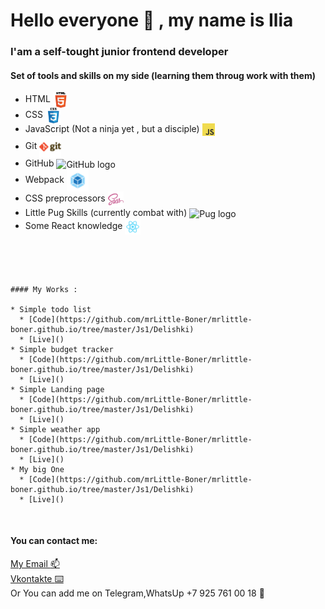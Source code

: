 # Hello everyone :wave: , my name is Ilia

### I'am a self-tought junior frontend developer

#### Set of tools and skills on my side (learning them throug work with them)

* HTML <img width="25px" align="center" src="https://raw.githubusercontent.com/github/explore/80688e429a7d4ef2fca1e82350fe8e3517d3494d/topics/html/html.png" alt="html5 logo"/>
* CSS <img width="25px" align="center" src="https://raw.githubusercontent.com/github/explore/80688e429a7d4ef2fca1e82350fe8e3517d3494d/topics/css/css.png" alt="CSS logo" />
* JavaScript (Not a ninja yet , but a disciple) <img width="20px" align="center" src="https://raw.githubusercontent.com/github/explore/80688e429a7d4ef2fca1e82350fe8e3517d3494d/topics/javascript/javascript.png" alt="Javascript logo" />
* Git <img width="35px" align="center" src="https://raw.githubusercontent.com/github/explore/80688e429a7d4ef2fca1e82350fe8e3517d3494d/topics/git/git.png" alt="git logo" />
* GitHub <img width="25px" align="center" src="https://cdn0.iconfinder.com/data/icons/octicons/1024/mark-github-512.png" alt="GitHub logo" />
* Webpack <img width="35px" align="center" src="https://raw.githubusercontent.com/github/explore/80688e429a7d4ef2fca1e82350fe8e3517d3494d/topics/webpack/webpack.png" alt="webpack logo" />
* CSS preprocessors <img width="25px" align="center" src="https://raw.githubusercontent.com/github/explore/80688e429a7d4ef2fca1e82350fe8e3517d3494d/topics/sass/sass.png" alt="SASS logo" />
* Little Pug Skills (currently combat with) <img width="25px" align="center" src="https://camo.githubusercontent.com/a43de8ca816e78b1c2666f7696f449b2eeddbeca/68747470733a2f2f63646e2e7261776769742e636f6d2f7075676a732f7075672d6c6f676f2f656563343336636565386664396431373236643738333963626539396431663639343639326330632f5356472f7075672d66696e616c2d6c6f676f2d5f2d636f6c6f75722d3132382e737667" alt="Pug logo" />
* Some React knowledge <img width="25px" align="center" src="https://raw.githubusercontent.com/github/explore/80688e429a7d4ef2fca1e82350fe8e3517d3494d/topics/react/react.png" alt="React logo" />

<br>
<br>
<br>

```
#### My Works :

* Simple todo list
  * [Code](https://github.com/mrLittle-Boner/mrlittle-boner.github.io/tree/master/Js1/Delishki)
  * [Live]()
* Simple budget tracker
  * [Code](https://github.com/mrLittle-Boner/mrlittle-boner.github.io/tree/master/Js1/Delishki)
  * [Live]()
* Simple Landing page
  * [Code](https://github.com/mrLittle-Boner/mrlittle-boner.github.io/tree/master/Js1/Delishki)
  * [Live]()
* Simple weather app
  * [Code](https://github.com/mrLittle-Boner/mrlittle-boner.github.io/tree/master/Js1/Delishki)
  * [Live]()
* My big One 
  * [Code](https://github.com/mrLittle-Boner/mrlittle-boner.github.io/tree/master/Js1/Delishki)
  * [Live]()
```
  
<br/>

#### You can contact me: 

<a href="mailto:ilGapone@yandex.ru" taeget="_blank"> My Email :mailbox: </a>
<br/>
<a href="https://vk.com/id139610752" taeget="_blank"> Vkontakte :keyboard: </a>
<br/>
Or You can add me on Telegram,WhatsUp +7 925 761 00 18 :iphone:
<br/>
